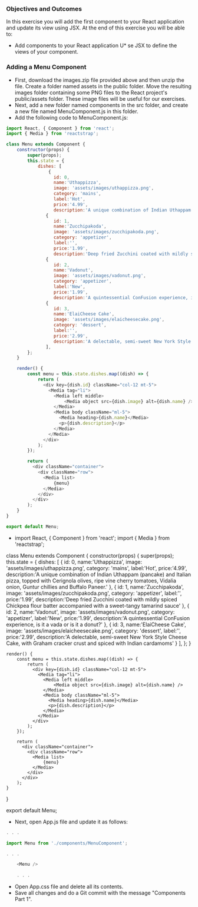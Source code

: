 ### Objectives and Outcomes
In this exercise you will add the first component to your React application and update its view using JSX. At the end of this exercise you will be able to:

* Add components to your React application
U* se JSX to define the views of your component.

### Adding a Menu Component
* First, download the images.zip file provided above and then unzip the file. Create a folder named assets in the public folder. Move the resulting images folder containing some PNG files to the React project's public/assets folder. These image files will be useful for our exercises.
* Next, add a new folder named components in the src folder, and create a new file named MenuComponent.js in this folder.
* Add the following code to MenuComponent.js:

```js
import React, { Component } from 'react';
import { Media } from 'reactstrap';

class Menu extends Component {
    constructor(props) {
        super(props);
        this.state = {
            dishes: [
                {
                  id: 0,
                  name:'Uthappizza',
                  image: 'assets/images/uthappizza.png',
                  category: 'mains',
                  label:'Hot',
                  price:'4.99',
                  description:'A unique combination of Indian Uthappam (pancake) and Italian pizza, topped with Cerignola olives, ripe vine cherry tomatoes, Vidalia onion, Guntur chillies and Buffalo Paneer.'                        },
               {
                  id: 1,
                  name:'Zucchipakoda',
                  image: 'assets/images/zucchipakoda.png',
                  category: 'appetizer',
                  label:'',
                  price:'1.99',
                  description:'Deep fried Zucchini coated with mildly spiced Chickpea flour batter accompanied with a sweet-tangy tamarind sauce'                        },
               {
                  id: 2,
                  name:'Vadonut',
                  image: 'assets/images/vadonut.png',
                  category: 'appetizer',
                  label:'New',
                  price:'1.99',
                  description:'A quintessential ConFusion experience, is it a vada or is it a donut?'                        },
               {
                  id: 3,
                  name:'ElaiCheese Cake',
                  image: 'assets/images/elaicheesecake.png',
                  category: 'dessert',
                  label:'',
                  price:'2.99',
                  description:'A delectable, semi-sweet New York Style Cheese Cake, with Graham cracker crust and spiced with Indian cardamoms'                        }
               ],
        };
    }

    render() {
        const menu = this.state.dishes.map((dish) => {
            return (
              <div key={dish.id} className="col-12 mt-5">
                <Media tag="li">
                  <Media left middle>
                      <Media object src={dish.image} alt={dish.name} />
                  </Media>
                  <Media body className="ml-5">
                    <Media heading>{dish.name}</Media>
                    <p>{dish.description}</p>
                  </Media>
                </Media>
              </div>
            );
        });

        return (
          <div className="container">
            <div className="row">
              <Media list>
                  {menu}
              </Media>
            </div>
          </div>
        );
    }
}

export default Menu;
```

* import React, { Component } from 'react';
import { Media } from 'reactstrap';

class Menu extends Component {
    constructor(props) {
        super(props);
        this.state = {
            dishes: [
                {
                  id: 0,
                  name:'Uthappizza',
                  image: 'assets/images/uthappizza.png',
                  category: 'mains',
                  label:'Hot',
                  price:'4.99',
                  description:'A unique combination of Indian Uthappam (pancake) and Italian pizza, topped with Cerignola olives, ripe vine cherry tomatoes, Vidalia onion, Guntur chillies and Buffalo Paneer.'                        },
               {
                  id: 1,
                  name:'Zucchipakoda',
                  image: 'assets/images/zucchipakoda.png',
                  category: 'appetizer',
                  label:'',
                  price:'1.99',
                  description:'Deep fried Zucchini coated with mildly spiced Chickpea flour batter accompanied with a sweet-tangy tamarind sauce'                        },
               {
                  id: 2,
                  name:'Vadonut',
                  image: 'assets/images/vadonut.png',
                  category: 'appetizer',
                  label:'New',
                  price:'1.99',
                  description:'A quintessential ConFusion experience, is it a vada or is it a donut?'                        },
               {
                  id: 3,
                  name:'ElaiCheese Cake',
                  image: 'assets/images/elaicheesecake.png',
                  category: 'dessert',
                  label:'',
                  price:'2.99',
                  description:'A delectable, semi-sweet New York Style Cheese Cake, with Graham cracker crust and spiced with Indian cardamoms'                        }
               ],
        };
    }

    render() {
        const menu = this.state.dishes.map((dish) => {
            return (
              <div key={dish.id} className="col-12 mt-5">
                <Media tag="li">
                  <Media left middle>
                      <Media object src={dish.image} alt={dish.name} />
                  </Media>
                  <Media body className="ml-5">
                    <Media heading>{dish.name}</Media>
                    <p>{dish.description}</p>
                  </Media>
                </Media>
              </div>
            );
        });

        return (
          <div className="container">
            <div className="row">
              <Media list>
                  {menu}
              </Media>
            </div>
          </div>
        );
    }
}

export default Menu;

* Next, open App.js file and update it as follows:

```js
. . .

import Menu from './components/MenuComponent';

. . .

    <Menu />
    
    . . .
```

* Open App.css file and delete all its contents.
* Save all changes and do a Git commit with the message "Components Part 1".
